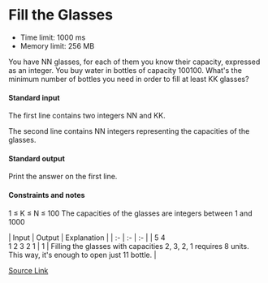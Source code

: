 # Fill the Glasses
* Time limit: 1000 ms
* Memory limit: 256 MB

You have NN glasses, for each of them you know their capacity, expressed as an integer. You buy water in bottles of capacity 100100. What's the minimum number of bottles you need in order to fill at least KK glasses?

#### Standard input
The first line contains two integers NN and KK.

The second line contains NN integers representing the capacities of the glasses.

#### Standard output
Print the answer on the first line.

#### Constraints and notes
1 ≤ K ≤ N ≤ 100 
The capacities of the glasses are integers between 1 and 1000


​| Input | Output | Explanation |
| :- | :- | :- |
| 5 4<br/>1 2 3 2 1 | 1 | Filling the glasses with capacities 2, 3, 2, 1 requires 8 units. <br/>This way, it's enough to open just 11 bottle. |



[Source Link](https://csacademy.com/contest/archive/task/fill-the-glasses/statement/)
